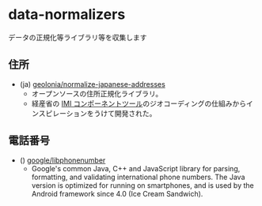 # data-normalizers

データの正規化等ライブラリ等を収集します

## 住所

- (ja) [geolonia/normalize-japanese-addresses](https://github.com/geolonia/normalize-japanese-addresses)
  - オープンソースの住所正規化ライブラリ。
  - 経産省の [IMI コンポーネントツール](https://info.gbiz.go.jp/tools/imi_tools/)のジオコーディングの仕組みからインスピレーションをうけて開発された。

## 電話番号

- () [google/libphonenumber](https://github.com/google/libphonenumber)
  - Google's common Java, C++ and JavaScript library for parsing, formatting, and validating international phone numbers. The Java version is optimized for running on smartphones, and is used by the Android framework since 4.0 (Ice Cream Sandwich).
